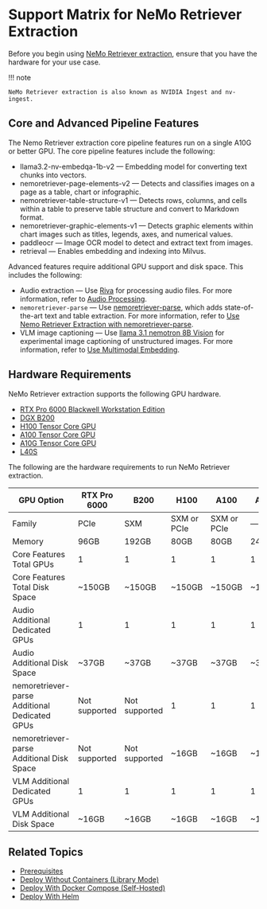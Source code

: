 # Support Matrix for NeMo Retriever Extraction

Before you begin using [NeMo Retriever extraction](overview.md), ensure that you have the hardware for your use case.

!!! note

    NeMo Retriever extraction is also known as NVIDIA Ingest and nv-ingest.


## Core and Advanced Pipeline Features

The Nemo Retriever extraction core pipeline features run on a single A10G or better GPU. 
The core pipeline features include the following:

- llama3.2-nv-embedqa-1b-v2 — Embedding model for converting text chunks into vectors.
- nemoretriever-page-elements-v2 — Detects and classifies images on a page as a table, chart or infographic. 
- nemoretriever-table-structure-v1 — Detects rows, columns, and cells within a table to preserve table structure and convert to Markdown format. 
- nemoretriever-graphic-elements-v1 — Detects graphic elements within chart images such as titles, legends, axes, and numerical values. 
- paddleocr — Image OCR model to detect and extract text from images.
- retrieval — Enables embedding and indexing into Milvus.

Advanced features require additional GPU support and disk space. 
This includes the following:

- Audio extraction — Use [Riva](https://docs.nvidia.com/deeplearning/riva/user-guide/docs/index.html) for processing audio files. For more information, refer to [Audio Processing](nemoretriever-parse.md).
- `nemoretriever-parse` — Use [nemoretriever-parse](https://build.nvidia.com/nvidia/nemoretriever-parse), which adds state-of-the-art text and table extraction. For more information, refer to [Use Nemo Retriever Extraction with nemoretriever-parse](nemoretriever-parse.md).
- VLM image captioning — Use [llama 3.1 nemotron 8B Vision](https://build.nvidia.com/nvidia/llama-3.1-nemotron-nano-vl-8b-v1/modelcard) for experimental image captioning of unstructured images. For more information, refer to [Use Multimodal Embedding](vlm-embed.md).



## Hardware Requirements

NeMo Retriever extraction supports the following GPU hardware.

- [RTX Pro 6000 Blackwell Workstation Edition](https://www.nvidia.com/en-us/products/workstations/professional-desktop-gpus/rtx-pro-6000/)
- [DGX B200](https://www.nvidia.com/en-us/data-center/dgx-b200/)
- [H100 Tensor Core GPU](https://www.nvidia.com/en-us/data-center/h100/)
- [A100 Tensor Core GPU](https://www.nvidia.com/en-us/data-center/a100/)
- [A10G Tensor Core GPU](https://aws.amazon.com/ec2/instance-types/g5/)
- [L40S](https://www.nvidia.com/en-us/data-center/l40s/)

The following are the hardware requirements to run NeMo Retriever extraction.

| GPU Option                                    | RTX Pro 6000  | B200          | H100        | A100        | A10G   | L40S   |
|-----------------------------------------------|---------------|---------------|-------------|-------------|--------|--------|
| Family                                        | PCIe          | SXM           | SXM or PCIe | SXM or PCIe | —      | —      |
| Memory                                        | 96GB          | 192GB         | 80GB        | 80GB        | 24GB   | 48GB   |
| Core Features Total GPUs                      | 1             | 1             | 1           | 1           | 1      | 1      |
| Core Features Total Disk Space                | ~150GB        | ~150GB        | ~150GB      | ~150GB      | ~150GB | ~150GB |
| Audio Additional Dedicated GPUs               | 1             | 1             | 1           | 1           | 1      | 1      |
| Audio Additional Disk Space                   | ~37GB         | ~37GB         | ~37GB       | ~37GB       | ~37GB  | ~37GB  |
| nemoretriever-parse Additional Dedicated GPUs | Not supported | Not supported | 1           | 1           | 1      | 1      |
| nemoretriever-parse Additional Disk Space     | Not supported | Not supported | ~16GB       | ~16GB       | ~16GB  | ~16GB  |
| VLM Additional Dedicated GPUs                 | 1             | 1             | 1           | 1           | 1      | 1      |
| VLM Additional Disk Space                     | ~16GB         | ~16GB         | ~16GB       | ~16GB       | ~16GB  | ~16GB  |



## Related Topics

- [Prerequisites](prerequisites.md)
- [Deploy Without Containers (Library Mode)](quickstart-library-mode.md)
- [Deploy With Docker Compose (Self-Hosted)](quickstart-guide.md)
- [Deploy With Helm](helm.md)
